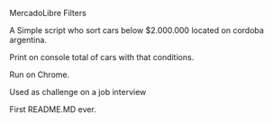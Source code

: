 MercadoLibre Filters

A Simple script who sort cars below $2.000.000 located on cordoba argentina.

Print on console total of cars with that conditions.

Run on Chrome.

Used as challenge on a job interview


First README.MD ever.